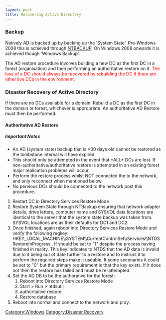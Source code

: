 ```yaml
---
layout: post 
title: Recovering Active Directory
---
```


### Backup

Natively AD is backed up by backing up the \'System State\'. Pre-Windows
2008 this is achieved through
[NTBACKUP](http://www.microsoft.com/downloads/details.aspx?FamilyID=7da725e2-8b69-4c65-afa3-2a53107d54a7).
On Windows 2008 onwards it is achieved though \'Windows Backup\'.

The AD restore procedure involves building a new DC as the first DC in a
forest (organisation) and then performing an authoritative restore on
it. <font color=Red>The loss of a DC should always be recovered by
rebuilding the DC if there are other live DCs in the environment.</font>

### Disaster Recovery of Active Directory

If there are no DCs available for a domain: Rebulid a DC as the first DC
in the domain or forest, whichever is appropriate. An authoritative AD
Restore must then be performed.

#### Authoritative AD Restore

##### Important Notes

-   An AD (system state) backup that is \>60 days old cannot be restored
    as the tombstone interval will have expired.
-   This should only be attempted in the event that \*ALL\* DCs are
    lost. If non-authoritative/authoritative restore is attempted in an
    existing forest major replication problems will occur.
-   Perform the restore process whilst NOT connected the to the network,
    and only reconnect when mentioned below.
-   No pervious DCs should be connected to the network post this
    procedure.

1.  Restart DC in Directory Services Restore Mode
2.  Restore System State through NTBackup ensuring that network adapter
    details, drive letters, computer name and SYSVOL data locations are
    identical to the server that the system state backup was taken from.
    SYSVOL locations are as their defaults for DC1 and DC2.
3.  Once finished, again reboot into Directory Services Restore Mode and
    verify the following regkey:
    HKEY\_LOCAL\_MACHINE\\\\SYSTEM\\\\CurrentControlSet\\\\Services\\\\NTDSRestoreInProgress
    . If should be set to \"1\" despite the process having finished in
    reality. This key indicates to NTDS that the AD data is invalid due
    to it being out of date further to a restore and to instruct it to
    perform the required steps make it useable. It some secenarios it
    could be set to \"0\" but the primary requirement is that the key
    exists. If it does not then the restore has failed and must be
    re-attempted.
4.  Set the AD DB to be the authorative for the forest:
    1.  Reboot into Directory Services Restore Mode
    2.  Start \> Run \> ntdsutil
    3.  authoritative restore <enter>
    4.  Restore database <enter>
5.  Reboot into normal and connect to the network and pray.

[Category:Windows](Category:Windows "wikilink") [Category:Disaster
Recovery](Category:Disaster_Recovery "wikilink")
